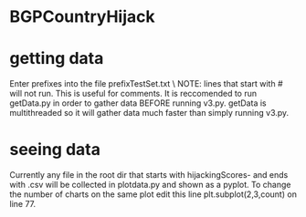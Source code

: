 # BGPCountryHijack

# getting data 
Enter prefixes into the file prefixTestSet.txt \\
NOTE: lines that start with # will not run. This is useful for comments. 
It is reccomended to run getData.py in order to gather data BEFORE running v3.py. getData is multithreaded so it will gather data much faster than simply running v3.py. 

# seeing data 
Currently any file in the root dir that starts with hijackingScores- and ends with .csv will be collected in plotdata.py and shown as a pyplot. 
To change the number of charts on the same plot edit this line 
plt.subplot(2,3,count) on line 77. 
